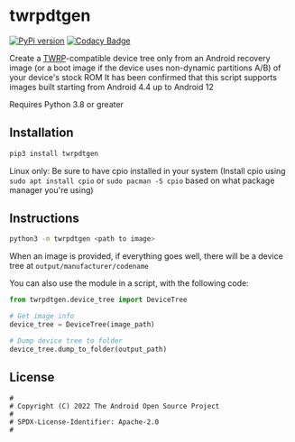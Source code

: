 # twrpdtgen

[![PyPi version](https://img.shields.io/pypi/v/twrpdtgen)](https://pypi.org/project/twrpdtgen/)
[![Codacy Badge](https://app.codacy.com/project/badge/Grade/ae7d7a75522b4d079c497ff6d9e052d1)](https://www.codacy.com/gh/twrpdtgen/twrpdtgen/dashboard?utm_source=github.com&amp;utm_medium=referral&amp;utm_content=twrpdtgen/twrpdtgen&amp;utm_campaign=Badge_Grade)

Create a [TWRP](https://twrp.me/)-compatible device tree only from an Android recovery image (or a boot image if the device uses non-dynamic partitions A/B) of your device's stock ROM
It has been confirmed that this script supports images built starting from Android 4.4 up to Android 12

Requires Python 3.8 or greater

## Installation

```sh
pip3 install twrpdtgen
```

Linux only: Be sure to have cpio installed in your system (Install cpio using `sudo apt install cpio` or `sudo pacman -S cpio` based on what package manager you're using)

## Instructions

```sh
python3 -m twrpdtgen <path to image>
```

When an image is provided, if everything goes well, there will be a device tree at `output/manufacturer/codename`

You can also use the module in a script, with the following code:

```python
from twrpdtgen.device_tree import DeviceTree

# Get image info
device_tree = DeviceTree(image_path)

# Dump device tree to folder
device_tree.dump_to_folder(output_path)
```

## License

```
#
# Copyright (C) 2022 The Android Open Source Project
#
# SPDX-License-Identifier: Apache-2.0
#
```
